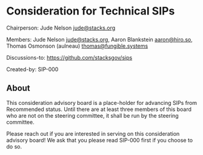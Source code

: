 # Consideration for Technical SIPs

Chairperson: Jude Nelson <jude@stacks.org>

Members: Jude Nelson <jude@stacks.org>, Aaron Blankstein <aaron@hiro.so>, Thomas Osmonson (aulneau) <thomas@fungible.systems>

Discussions-to: https://github.com/stacksgov/sips

Created-by: SIP-000

## About

This consideration advisory board is a place-holder for advancing SIPs from
Recommended status.  Until there are at least three members of this board who
are not on the steering committee, it shall be run by the steering committee.

Please reach out if you are interested in serving on this consideration advisory
board!  We ask that you please read SIP-000 first if you choose to do so.
